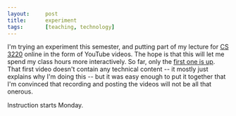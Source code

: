 ```yaml
---
layout:     post
title:      experiment
tags:       [teaching, technology]
---
```


I'm trying an experiment this semester, and putting part of my lecture
for [CS 3220](http://www.cs.cornell.edu/~bindel/cs3220-s12) online in
the form of YouTube videos.  The hope is that this will let me spend
my class hours more interactively.  So far, only the [first one is
up](http://www.youtube.com/watch?v=vRAJSfQY_7c&feature=youtube_gdata_player).
That first video doesn't contain any technical content -- it mostly just
explains why I'm doing this -- but it was easy enough to put it together
that I'm convinced that recording and posting the videos will not be all
that onerous.

Instruction starts Monday.